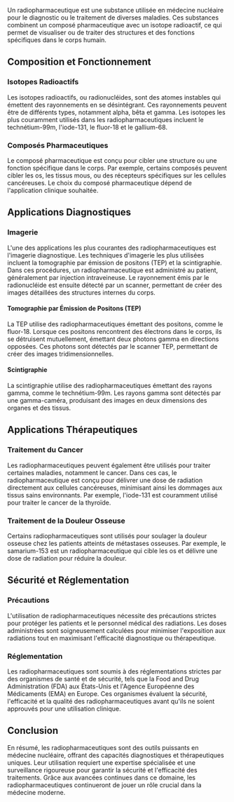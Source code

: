 Un radiopharmaceutique est une substance utilisée en médecine nucléaire pour le diagnostic ou le traitement de diverses maladies. Ces substances combinent un composé pharmaceutique avec un isotope radioactif, ce qui permet de visualiser ou de traiter des structures et des fonctions spécifiques dans le corps humain.

## Composition et Fonctionnement

### Isotopes Radioactifs

Les isotopes radioactifs, ou radionucléides, sont des atomes instables qui émettent des rayonnements en se désintégrant. Ces rayonnements peuvent être de différents types, notamment alpha, bêta et gamma. Les isotopes les plus couramment utilisés dans les radiopharmaceutiques incluent le technétium-99m, l'iode-131, le fluor-18 et le gallium-68.

### Composés Pharmaceutiques

Le composé pharmaceutique est conçu pour cibler une structure ou une fonction spécifique dans le corps. Par exemple, certains composés peuvent cibler les os, les tissus mous, ou des récepteurs spécifiques sur les cellules cancéreuses. Le choix du composé pharmaceutique dépend de l'application clinique souhaitée.

## Applications Diagnostiques

### Imagerie

L'une des applications les plus courantes des radiopharmaceutiques est l'imagerie diagnostique. Les techniques d'imagerie les plus utilisées incluent la tomographie par émission de positons (TEP) et la scintigraphie. Dans ces procédures, un radiopharmaceutique est administré au patient, généralement par injection intraveineuse. Le rayonnement émis par le radionucléide est ensuite détecté par un scanner, permettant de créer des images détaillées des structures internes du corps.

#### Tomographie par Émission de Positons (TEP)

La TEP utilise des radiopharmaceutiques émettant des positons, comme le fluor-18. Lorsque ces positons rencontrent des électrons dans le corps, ils se détruisent mutuellement, émettant deux photons gamma en directions opposées. Ces photons sont détectés par le scanner TEP, permettant de créer des images tridimensionnelles.

#### Scintigraphie

La scintigraphie utilise des radiopharmaceutiques émettant des rayons gamma, comme le technétium-99m. Les rayons gamma sont détectés par une gamma-caméra, produisant des images en deux dimensions des organes et des tissus.

## Applications Thérapeutiques

### Traitement du Cancer

Les radiopharmaceutiques peuvent également être utilisés pour traiter certaines maladies, notamment le cancer. Dans ces cas, le radiopharmaceutique est conçu pour délivrer une dose de radiation directement aux cellules cancéreuses, minimisant ainsi les dommages aux tissus sains environnants. Par exemple, l'iode-131 est couramment utilisé pour traiter le cancer de la thyroïde.

### Traitement de la Douleur Osseuse

Certains radiopharmaceutiques sont utilisés pour soulager la douleur osseuse chez les patients atteints de métastases osseuses. Par exemple, le samarium-153 est un radiopharmaceutique qui cible les os et délivre une dose de radiation pour réduire la douleur.

## Sécurité et Réglementation

### Précautions

L'utilisation de radiopharmaceutiques nécessite des précautions strictes pour protéger les patients et le personnel médical des radiations. Les doses administrées sont soigneusement calculées pour minimiser l'exposition aux radiations tout en maximisant l'efficacité diagnostique ou thérapeutique.

### Réglementation

Les radiopharmaceutiques sont soumis à des réglementations strictes par des organismes de santé et de sécurité, tels que la Food and Drug Administration (FDA) aux États-Unis et l'Agence Européenne des Médicaments (EMA) en Europe. Ces organismes évaluent la sécurité, l'efficacité et la qualité des radiopharmaceutiques avant qu'ils ne soient approuvés pour une utilisation clinique.

## Conclusion

En résumé, les radiopharmaceutiques sont des outils puissants en médecine nucléaire, offrant des capacités diagnostiques et thérapeutiques uniques. Leur utilisation requiert une expertise spécialisée et une surveillance rigoureuse pour garantir la sécurité et l'efficacité des traitements. Grâce aux avancées continues dans ce domaine, les radiopharmaceutiques continueront de jouer un rôle crucial dans la médecine moderne.